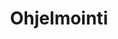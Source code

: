 ---
title: "Ohjelmointi"
summary: "Omat avoimen lähdekoodin ohjelmointiprojektit ja muuta ohjelmointiin liittyvää sisältöä."
---